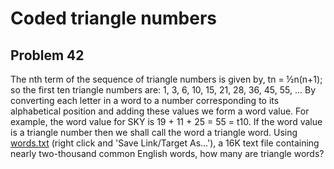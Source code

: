 # Coded triangle numbers
## Problem 42
The nth term of the sequence of triangle numbers is given by, tn = ½n(n+1); so the first ten triangle numbers are:
1, 3, 6, 10, 15, 21, 28, 36, 45, 55, ...
By converting each letter in a word to a number corresponding to its alphabetical position and adding these values we form a word value. For example, the word value for SKY is 19 + 11 + 25 = 55 = t10. If the word value is a triangle number then we shall call the word a triangle word.
Using [words.txt](project/resources/p042_words.txt) (right click and 'Save Link/Target As...'), a 16K text file containing nearly two-thousand common English words, how many are triangle words?
